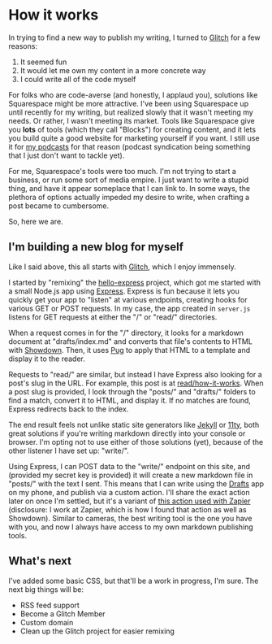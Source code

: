 # How it works

In trying to find a new way to publish my writing, I turned to [Glitch](https://glitch.com/) for a few reasons:

1. It seemed fun
2. It would let me own my content in a more concrete way
3. I could write all of the code myself

For folks who are code-averse (and honestly, I applaud you), solutions like Squarespace might be more attractive. I've been using Squarespace up until recently for my writing, but realized slowly that it wasn't meeting my needs. Or rather, I wasn't meeting its market. Tools like Squarespace give you **lots** of tools (which they call "Blocks") for creating content, and it lets you build quite a good website for marketing yourself if you want. I still use it for [my podcasts](https://sandwich.computer) for that reason (podcast syndication being something that I just don't want to tackle yet). 

For me, Squarespace's tools were too much. I'm not trying to start a business, or run some sort of media empire. I just want to write a stupid thing, and have it appear someplace that I can link to. In some ways, the plethora of options actually impeded my desire to write, when crafting a post became to cumbersome. 

So, here we are. 

## I'm building a new blog for myself

Like I said above, this all starts with [Glitch](https://glitch.com/), which I enjoy immensely. 

I started by "remixing" the [hello-express](https://glitch.com/~hello-express) project, which got me started with a small Node.js app using [Express](http://expressjs.com/). Express is fun because it lets you quickly get your app to "listen" at various endpoints, creating hooks for various GET or POST requests. In my case, the app created in `server.js` listens for GET requests at either the "/" or "read/" directories. 

When a request comes in for the "/" directory, it looks for a markdown document at "drafts/index.md" and converts that file's contents to HTML with [Showdown](http://showdownjs.com/). Then, it uses [Pug](https://pugjs.org/) to apply that HTML to a template and display it to the reader. 

Requests to "read/" are similar, but instead I have Express also looking for a post's slug in the URL. For example, this post is at [read/how-it-works](https://tyler-robertson-blog.glitch.me/read/how-it-works). When a post slug is provided, I look through the "posts/" and "drafts/" folders to find a match, convert it to HTML, and display it. If no matches are found, Express redirects back to the index. 

The end result feels not unlike static site generators like [Jekyll](https://jekyllrb.com/) or [11ty](https://www.11ty.dev/), both great solutions if you're writing markdown directly into your console or browser. I'm opting not to use either of those solutions (yet), because of the other listener I have set up: "write/".

Using Express, I can POST data to the "write/" endpoint on this site, and (provided my secret key is provided) it will create a new markdown file in "posts/" with the text I sent. This means that I can write using the [Drafts](https://getdrafts.com) app on my phone, and publish via a custom action. I'll share the exact action later on once I'm settled, but it's a variant of [this action used with Zapier](https://actions.getdrafts.com/a/1Hf) (disclosure: I work at Zapier, which is how I found that action as well as Showdown). Similar to cameras, the best writing tool is the one you have with you, and now I always have access to my own markdown publishing tools. 

## What's next

I've added some basic CSS, but that'll be a work in progress, I'm sure. The next big things will be:

- RSS feed support
- Become a Glitch Member
- Custom domain
- Clean up the Glitch project for easier remixing